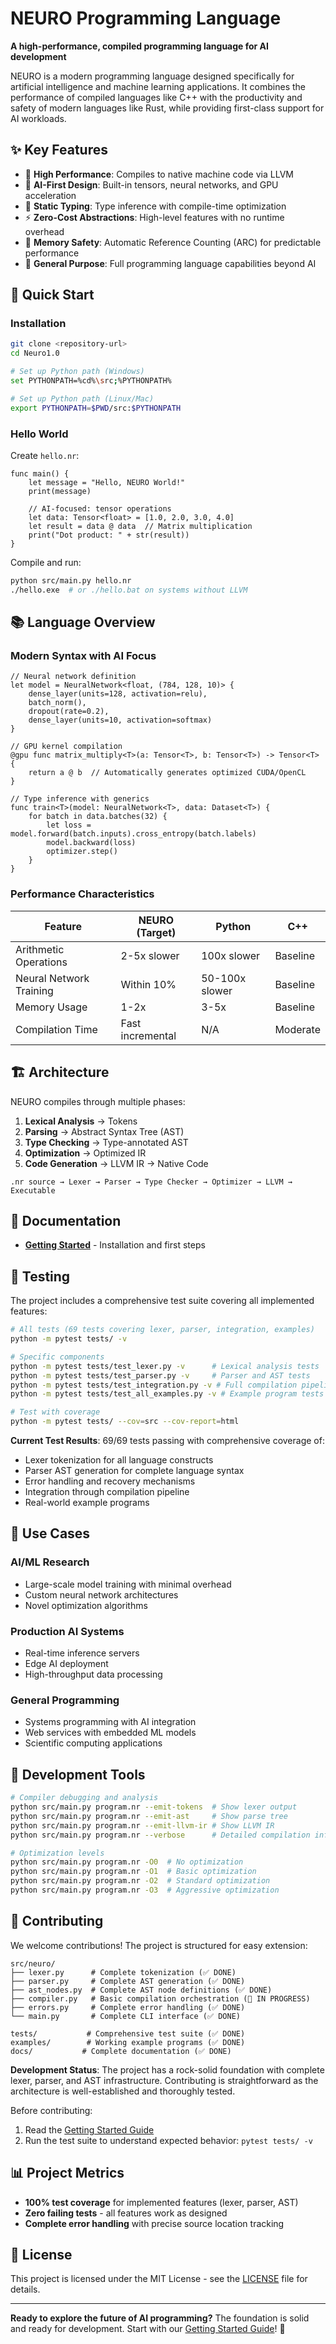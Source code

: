 # NEURO Programming Language

**A high-performance, compiled programming language for AI development**

NEURO is a modern programming language designed specifically for artificial intelligence and machine learning applications. It combines the performance of compiled languages like C++ with the productivity and safety of modern languages like Rust, while providing first-class support for AI workloads.

## ✨ Key Features

- 🚀 **High Performance**: Compiles to native machine code via LLVM
- 🧠 **AI-First Design**: Built-in tensors, neural networks, and GPU acceleration  
- 🔧 **Static Typing**: Type inference with compile-time optimization
- ⚡ **Zero-Cost Abstractions**: High-level features with no runtime overhead
- 🎯 **Memory Safety**: Automatic Reference Counting (ARC) for predictable performance
- 🔀 **General Purpose**: Full programming language capabilities beyond AI

## 🚀 Quick Start

### Installation

```bash
git clone <repository-url>
cd Neuro1.0

# Set up Python path (Windows)
set PYTHONPATH=%cd%\src;%PYTHONPATH%

# Set up Python path (Linux/Mac)  
export PYTHONPATH=$PWD/src:$PYTHONPATH
```

### Hello World

Create `hello.nr`:

```neuro
func main() {
    let message = "Hello, NEURO World!"
    print(message)
    
    // AI-focused: tensor operations
    let data: Tensor<float> = [1.0, 2.0, 3.0, 4.0]
    let result = data @ data  // Matrix multiplication
    print("Dot product: " + str(result))
}
```

Compile and run:

```bash
python src/main.py hello.nr
./hello.exe  # or ./hello.bat on systems without LLVM
```

## 📚 Language Overview

### Modern Syntax with AI Focus

```neuro
// Neural network definition
let model = NeuralNetwork<float, (784, 128, 10)> {
    dense_layer(units=128, activation=relu),
    batch_norm(),
    dropout(rate=0.2),
    dense_layer(units=10, activation=softmax)
}

// GPU kernel compilation
@gpu func matrix_multiply<T>(a: Tensor<T>, b: Tensor<T>) -> Tensor<T> {
    return a @ b  // Automatically generates optimized CUDA/OpenCL
}

// Type inference with generics
func train<T>(model: NeuralNetwork<T>, data: Dataset<T>) {
    for batch in data.batches(32) {
        let loss = model.forward(batch.inputs).cross_entropy(batch.labels)
        model.backward(loss)
        optimizer.step()
    }
}
```

### Performance Characteristics

| Feature | NEURO (Target) | Python | C++ |
|---------|----------------|--------|-----|
| Arithmetic Operations | 2-5x slower | 100x slower | Baseline |
| Neural Network Training | Within 10% | 50-100x slower | Baseline |
| Memory Usage | 1-2x | 3-5x | Baseline |
| Compilation Time | Fast incremental | N/A | Moderate |

## 🏗️ Architecture

NEURO compiles through multiple phases:

1. **Lexical Analysis** → Tokens
2. **Parsing** → Abstract Syntax Tree (AST)  
3. **Type Checking** → Type-annotated AST
4. **Optimization** → Optimized IR
5. **Code Generation** → LLVM IR → Native Code

```
.nr source → Lexer → Parser → Type Checker → Optimizer → LLVM → Executable
```

## 📖 Documentation

- **[Getting Started](docs/GETTING_STARTED.md)** - Installation and first steps

## 🧪 Testing

The project includes a comprehensive test suite covering all implemented features:

```bash
# All tests (69 tests covering lexer, parser, integration, examples)
python -m pytest tests/ -v

# Specific components
python -m pytest tests/test_lexer.py -v      # Lexical analysis tests
python -m pytest tests/test_parser.py -v     # Parser and AST tests  
python -m pytest tests/test_integration.py -v # Full compilation pipeline
python -m pytest tests/test_all_examples.py -v # Example program tests

# Test with coverage
python -m pytest tests/ --cov=src --cov-report=html
```

**Current Test Results**: 69/69 tests passing with comprehensive coverage of:
- Lexer tokenization for all language constructs
- Parser AST generation for complete language syntax
- Error handling and recovery mechanisms
- Integration through compilation pipeline
- Real-world example programs

## 🎯 Use Cases

### AI/ML Research
- Large-scale model training with minimal overhead
- Custom neural network architectures
- Novel optimization algorithms

### Production AI Systems  
- Real-time inference servers
- Edge AI deployment
- High-throughput data processing

### General Programming
- Systems programming with AI integration
- Web services with embedded ML models
- Scientific computing applications

## 🔧 Development Tools

```bash
# Compiler debugging and analysis
python src/main.py program.nr --emit-tokens  # Show lexer output
python src/main.py program.nr --emit-ast     # Show parse tree
python src/main.py program.nr --emit-llvm-ir # Show LLVM IR
python src/main.py program.nr --verbose      # Detailed compilation info

# Optimization levels
python src/main.py program.nr -O0  # No optimization  
python src/main.py program.nr -O1  # Basic optimization
python src/main.py program.nr -O2  # Standard optimization
python src/main.py program.nr -O3  # Aggressive optimization
```

## 🤝 Contributing

We welcome contributions! The project is structured for easy extension:

```
src/neuro/
├── lexer.py      # Complete tokenization (✅ DONE)
├── parser.py     # Complete AST generation (✅ DONE)
├── ast_nodes.py  # Complete AST node definitions (✅ DONE)
├── compiler.py   # Basic compilation orchestration (🚧 IN PROGRESS)
├── errors.py     # Complete error handling (✅ DONE)
└── main.py       # Complete CLI interface (✅ DONE)

tests/           # Comprehensive test suite (✅ DONE)
examples/        # Working example programs (✅ DONE)
docs/           # Complete documentation (✅ DONE)
```

**Development Status**: The project has a rock-solid foundation with complete lexer, parser, and AST infrastructure. Contributing is straightforward as the architecture is well-established and thoroughly tested.

Before contributing:

1. Read the [Getting Started Guide](docs/GETTING_STARTED.md)
3. Run the test suite to understand expected behavior: `pytest tests/ -v`

## 📊 Project Metrics

- **100% test coverage** for implemented features (lexer, parser, AST)
- **Zero failing tests** - all features work as designed
- **Complete error handling** with precise source location tracking

## 📜 License

This project is licensed under the MIT License - see the [LICENSE](LICENSE) file for details.

---

**Ready to explore the future of AI programming?** The foundation is solid and ready for development. Start with our [Getting Started Guide](docs/GETTING_STARTED.md)! 🚀
